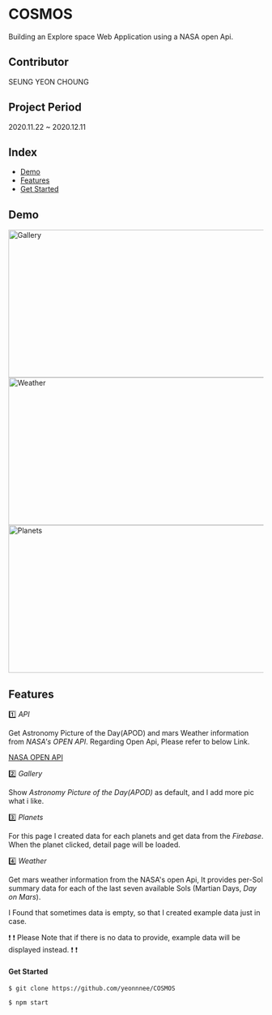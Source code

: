 # COSMOS

Building an Explore space Web Application using a NASA open Api.

## Contributor

SEUNG YEON CHOUNG

## Project Period

2020.11.22 ~ 2020.12.11

## Index

-   [Demo](#demo)
-   [Features](#features)
-   [Get Started](#start)

## <div id="demo">Demo</div>

<div>

<Img src="https://user-images.githubusercontent.com/61894688/101882004-998c1000-3bd8-11eb-9ce0-4f9a6ed8cdde.gif" width="600px" height="291px"  alt="Gallery" />
<Img src="https://user-images.githubusercontent.com/61894688/103174480-ded16280-48a5-11eb-8b57-c31142f4b694.gif" width="600px" height="291px" alt="Weather" 
/>
<Img src="https://user-images.githubusercontent.com/61894688/101882200-e7087d00-3bd8-11eb-8f4b-f0939aadad66.gif" width="600px" height="291px" alt="Planets" 
/>

</div>

## <div id="features">Features</div>

:one: _API_

Get Astronomy Picture of the Day(APOD) and mars Weather information from _NASA's OPEN API_. Regarding Open Api, Please refer to below Link.

[NASA OPEN API](https://api.nasa.gov/)

:two: _Gallery_

Show _Astronomy Picture of the Day(APOD)_ as default, and I add more pic what i like.

:three: _Planets_

For this page I created data for each planets and get data from the _Firebase_.
When the planet clicked, detail page will be loaded.

:four: _Weather_

Get mars weather information from the NASA's open Api, It provides per-Sol summary data for each of the last seven available Sols (Martian Days, _Day on Mars_).

I Found that sometimes data is empty, so that I created example data just in case.

:exclamation: :exclamation: Please Note that if there is no data to provide, example data will be displayed instead. :exclamation: :exclamation:

#### <div id="start">Get Started</div>

```
$ git clone https://github.com/yeonnnee/COSMOS
```

```
$ npm start
```
